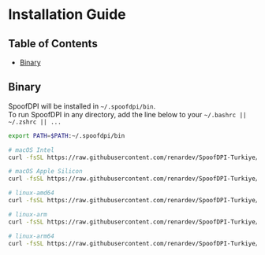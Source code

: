 # Installation Guide

## Table of Contents

<!--ts-->
* [Binary](#binary)
<!--te-->

## Binary

SpoofDPI will be installed in `~/.spoofdpi/bin`.  
To run SpoofDPI in any directory, add the line below to your `~/.bashrc || ~/.zshrc || ...`

```bash
export PATH=$PATH:~/.spoofdpi/bin
```

```bash
# macOS Intel
curl -fsSL https://raw.githubusercontent.com/renardev/SpoofDPI-Turkiye/main/install.sh | bash -s darwin-amd64

# macOS Apple Silicon
curl -fsSL https://raw.githubusercontent.com/renardev/SpoofDPI-Turkiye/main/install.sh | bash -s darwin-arm64

# linux-amd64
curl -fsSL https://raw.githubusercontent.com/renardev/SpoofDPI-Turkiye/main/install.sh | bash -s linux-amd64

# linux-arm
curl -fsSL https://raw.githubusercontent.com/renardev/SpoofDPI-Turkiye/main/install.sh | bash -s linux-arm

# linux-arm64
curl -fsSL https://raw.githubusercontent.com/renardev/SpoofDPI-Turkiye/main/install.sh | bash -s linux-arm64
